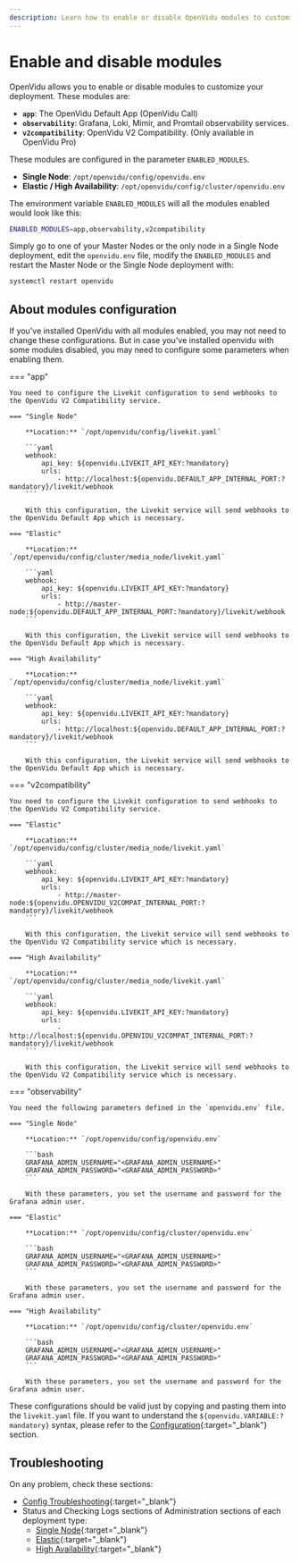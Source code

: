 ```yaml
---
description: Learn how to enable or disable OpenVidu modules to customize your deployment configuration.
---
```


# Enable and disable modules

OpenVidu allows you to enable or disable modules to customize your deployment. These modules are:

- **`app`**: The OpenVidu Default App (OpenVidu Call)
- **`observability`**: Grafana, Loki, Mimir, and Promtail observability services.
- **`v2compatibility`**: OpenVidu V2 Compatibility. (Only available in OpenVidu Pro)

These modules are configured in the parameter `ENABLED_MODULES`.

- **Single Node**: `/opt/openvidu/config/openvidu.env`
- **Elastic / High Availability**: `/opt/openvidu/config/cluster/openvidu.env`

The environment variable `ENABLED_MODULES` will all the modules enabled would look like this:

```bash
ENABLED_MODULES=app,observability,v2compatibility
```

Simply go to one of your Master Nodes or the only node in a Single Node deployment, edit the `openvidu.env` file, modify the `ENABLED_MODULES` and restart the Master Node or the Single Node deployment with:

```bash
systemctl restart openvidu
```

## About modules configuration

If you've installed OpenVidu with all modules enabled, you may not need to change these configurations. But in case you've installed openvidu with some modules disabled, you may need to configure some parameters when enabling them.

=== "app"

    You need to configure the Livekit configuration to send webhooks to the OpenVidu V2 Compatibility service.

    === "Single Node"

        **Location:** `/opt/openvidu/config/livekit.yaml`

        ```yaml
        webhook:
            api_key: ${openvidu.LIVEKIT_API_KEY:?mandatory}
            urls:
                - http://localhost:${openvidu.DEFAULT_APP_INTERNAL_PORT:?mandatory}/livekit/webhook
        ```

        With this configuration, the Livekit service will send webhooks to the OpenVidu Default App which is necessary.

    === "Elastic"

        **Location:** `/opt/openvidu/config/cluster/media_node/livekit.yaml`

        ```yaml
        webhook:
            api_key: ${openvidu.LIVEKIT_API_KEY:?mandatory}
            urls:
                - http://master-node:${openvidu.DEFAULT_APP_INTERNAL_PORT:?mandatory}/livekit/webhook
        ```

        With this configuration, the Livekit service will send webhooks to the OpenVidu Default App which is necessary.

    === "High Availability"

        **Location:** `/opt/openvidu/config/cluster/media_node/livekit.yaml`

        ```yaml
        webhook:
            api_key: ${openvidu.LIVEKIT_API_KEY:?mandatory}
            urls:
                - http://localhost:${openvidu.DEFAULT_APP_INTERNAL_PORT:?mandatory}/livekit/webhook
        ```

        With this configuration, the Livekit service will send webhooks to the OpenVidu Default App which is necessary.

=== "v2compatibility"

    You need to configure the Livekit configuration to send webhooks to the OpenVidu V2 Compatibility service.

    === "Elastic"

        **Location:** `/opt/openvidu/config/cluster/media_node/livekit.yaml`

        ```yaml
        webhook:
            api_key: ${openvidu.LIVEKIT_API_KEY:?mandatory}
            urls:
                - http://master-node:${openvidu.OPENVIDU_V2COMPAT_INTERNAL_PORT:?mandatory}/livekit/webhook
        ```

        With this configuration, the Livekit service will send webhooks to the OpenVidu V2 Compatibility service which is necessary.

    === "High Availability"

        **Location:** `/opt/openvidu/config/cluster/media_node/livekit.yaml`

        ```yaml
        webhook:
            api_key: ${openvidu.LIVEKIT_API_KEY:?mandatory}
            urls:
                - http://localhost:${openvidu.OPENVIDU_V2COMPAT_INTERNAL_PORT:?mandatory}/livekit/webhook
        ```

        With this configuration, the Livekit service will send webhooks to the OpenVidu V2 Compatibility service which is necessary.

=== "observability"

    You need the following parameters defined in the `openvidu.env` file.
    
    === "Single Node"

        **Location:** `/opt/openvidu/config/openvidu.env`

        ```bash
        GRAFANA_ADMIN_USERNAME="<GRAFANA_ADMIN_USERNAME>"
        GRAFANA_ADMIN_PASSWORD="<GRAFANA_ADMIN_PASSWORD>"
        ```

        With these parameters, you set the username and password for the Grafana admin user.
    
    === "Elastic"

        **Location:** `/opt/openvidu/config/cluster/openvidu.env`

        ```bash
        GRAFANA_ADMIN_USERNAME="<GRAFANA_ADMIN_USERNAME>"
        GRAFANA_ADMIN_PASSWORD="<GRAFANA_ADMIN_PASSWORD>"
        ```

        With these parameters, you set the username and password for the Grafana admin user.

    === "High Availability"

        **Location:** `/opt/openvidu/config/cluster/openvidu.env`

        ```bash
        GRAFANA_ADMIN_USERNAME="<GRAFANA_ADMIN_USERNAME>"
        GRAFANA_ADMIN_PASSWORD="<GRAFANA_ADMIN_PASSWORD>"
        ```

        With these parameters, you set the username and password for the Grafana admin user.


These configurations should be valid just by copying and pasting them into the `livekit.yaml` file. If you want to understand the `${openvidu.VARIABLE:?mandatory}` syntax, please refer to the [Configuration](../configuration/in-depth.md){:target="_blank"} section.

## Troubleshooting

On any problem, check these sections:

- [Config Troubleshooting](../configuration/changing-config.md#troubleshooting-configuration){:target="_blank"}
- Status and Checking Logs sections of Administration sections of each deployment type:
    - [Single Node](../single-node/on-premises/admin.md#checking-the-status-of-services){:target="_blank"}
    - [Elastic](../elastic/on-premises/admin.md#checking-the-status-of-services){:target="_blank"}
    - [High Availability](../ha/on-premises/admin.md#checking-the-status-of-services){:target="_blank"}
